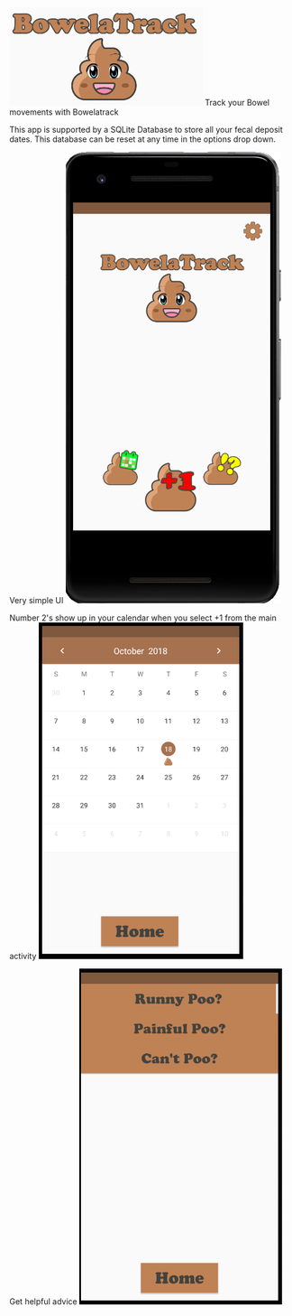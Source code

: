 ![alt text](https://github.com/HaydenFerries/BowelaTrack/blob/master/Final%20Images/title.png)
Track your Bowel movements with Bowelatrack

This app is supported by a SQLite Database to store all your fecal deposit dates.
This database can be reset at any time in the options drop down.

Very simple UI
![alt text](https://github.com/HaydenFerries/BowelaTrack/blob/master/Final%20Images/mainActivity.png)


Number 2's show up in your calendar when you select +1 from the main activity
![alt text](https://github.com/HaydenFerries/BowelaTrack/blob/master/Final%20Images/calendarActivity.png)


Get helpful advice
![alt text](https://github.com/HaydenFerries/BowelaTrack/blob/master/Final%20Images/helpActivity.png)
